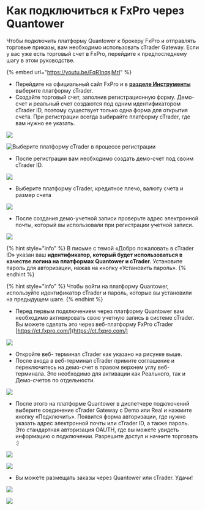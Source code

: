 # Как подключиться к FxPro через Quantower

Чтобы подключить платформу Quantower к брокеру FxPro и отправлять торговые приказы, вам необходимо использовать cTrader Gateway. Если у вас уже есть торговый счет в FxPro, перейдите к предпоследнему шагу в этом руководстве.

{% embed url="https://youtu.be/FqR1nqsjMrI" %}

* Перейдите на официальный сайт FxPro и в [**разделе Инструменты**](https://www.fxpro.com/trading-platforms/ctrader) выберите платформу cTrader.
* Создайте торговый счет, заполнив регистрационную форму. Демо-счет и реальный счет создаются под одним идентификатором cTrader ID, поэтому существует только одна форма для открытия счета. При регистрации всегда выбирайте платформу cTrader, где вам нужно ее указать.

![](../../.gitbook/assets/platforma-ctrader-registraciya.png)



![Выберите платформу cTrader в процессе регистрации](../../.gitbook/assets/register-with-fxpro-\_-select-ctrader.png)

* После регистрации вам необходимо создать демо-счет под своим cTrader ID.

![](../../.gitbook/assets/demoschet.png)

* Выберите платформу cTrader, кредитное плечо, валюту счета и размер счета

![](../../.gitbook/assets/demoschet-2.png.jpg)

* После создания демо-учетной записи проверьте адрес электронной почты, который вы использовали при регистрации учетной записи.&#x20;

![](../../.gitbook/assets/demoschet3.png.jpg)

{% hint style="info" %}
В письме с темой «Добро пожаловать в cTrader ID» указан ваш **идентификатор, который будет использоваться в качестве логина на платформах Quantower и cTrader.** Установите пароль для авторизации, нажав на кнопку «Установить пароль».
{% endhint %}

{% hint style="info" %}
Чтобы войти на платформу Quantower, используйте идентификатор cTrader и пароль, которые вы установили на предыдущем шаге.
{% endhint %}

* Перед первым подключением через платформу Quantower вам необходимо активировать свою учетную запись в системе cTrader. Вы можете сделать это через веб-платформу FxPro cTrader [https://ct.fxpro.com/](https://ct.fxpro.com/)

![](../../.gitbook/assets/fxpro-ctrader-activation.png)

* Откройте веб- терминал  cTrader как указано на рисунке выше.
* После входа в веб-терминал cTrader примите соглашение и переключитесь на демо-счет в правом верхнем углу веб-терминала. Это необходимо для активации как Реального, так и Демо-счетов по отдельности.

![](../../.gitbook/assets/select-demo-account.png)

* После этого на платформе Quantower в диспетчере подключений выберите соединение cTrader Gateway с Demo или Real и нажмите кнопку «Подключить». Появится форма авторизации, где нужно указать адрес электронной почты или cTrader ID, а также пароль. Это стандартная авторизация OAUTH, где вы можете увидеть информацию о подключении. Разрешите доступ и начните торговать :)

![](../../.gitbook/assets/ctrader-connection.gif)

![](../../.gitbook/assets/oauth-2019-08-14-18.57.12.png)

* Вы можете размещать заказы через Quantower или cTrader. Удачи!

![](../../.gitbook/assets/fkhpro.png)

![](../../.gitbook/assets/chart-on-ctrader-an-quantower.png)
